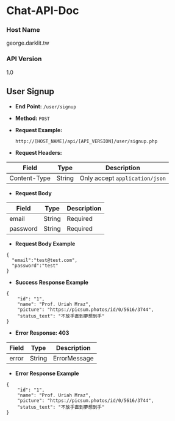 # Chat-API-Doc
### Host Name

george.darklit.tw

### API Version

1.0

## User Signup
- **End Point:** `/user/signup`
- **Method:** `POST`
- **Request Example:**

  `http://[HOST_NAME]/api/[API_VERSION]/user/signup.php`
- **Request Headers:**

| Field        | Type   | Description                  |
| ------------ | ------ | ---------------------------- |
| Content-Type | String | Only accept `application/json`|

- **Request Body**

| Field        | Type   | Description |
| ------------ | ------ | ----------- |
| email        | String | Required    |
| password     | String | Required    |


- **Request Body Example**
```
{
  "email":"test@test.com",
  "password":"test"
}
```

- **Success Response Example**
```
{
    "id": "1",
    "name": "Prof. Uriah Mraz",
    "picture": "https://picsum.photos/id/0/5616/3744",
    "status_text": "不放手直到夢想到手"
}
```

- **Error Response: 403**

| Field        | Type   | Description  |
| ------------ | ------ | ------------ |
| error        | String | ErrorMessage |

- **Error Response Example**
```
{
    "id": "1",
    "name": "Prof. Uriah Mraz",
    "picture": "https://picsum.photos/id/0/5616/3744",
    "status_text": "不放手直到夢想到手"
}
```
